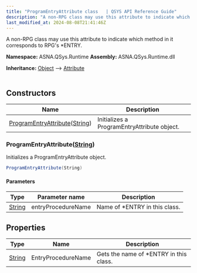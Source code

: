```yaml
---
title: "ProgramEntryAttribute class   | QSYS API Reference Guide"
description: "A non-RPG class may use this attribute to indicate which method in it corresponds to RPG&#39;s *ENTRY. "
last_modified_at: 2024-08-08T21:41:46Z
---
```


A non-RPG class may use this attribute to indicate which method in it corresponds to RPG's *ENTRY.

**Namespace:** ASNA.QSys.Runtime
**Assembly:** ASNA.QSys.Runtime.dll

**Inheritance:** [Object](https://docs.microsoft.com/en-us/dotnet/api/system.object) --> [Attribute](https://docs.microsoft.com/en-us/dotnet/api/system.attribute)
<br>
<br>

## Constructors

| Name | Description |
| --- | --- |
| [ProgramEntryAttribute](#programentryattributestring)([String](https://docs.microsoft.com/en-us/dotnet/api/system.string)) | Initializes a ProgramEntryAttribute object.

### ProgramEntryAttribute([String](https://docs.microsoft.com/en-us/dotnet/api/system.string))

Initializes a ProgramEntryAttribute object.

```cs
ProgramEntryAttribute(String)
```

#### Parameters

| Type | Parameter name | Description
| --- | --- | ---
| [String](https://docs.microsoft.com/en-us/dotnet/api/system.string) | entryProcedureName | Name of *ENTRY in this class.

## Properties

| Type | Name | Description
| --- | --- | --- 
| [String](https://learn.microsoft.com/en-us/dotnet/api/system.string?view=net-8.0) | EntryProcedureName | Gets the name of *ENTRY in this class. |

